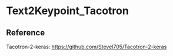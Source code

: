 # Text2Keypoint_Tacotron
## Reference
Tacotron-2-keras: https://github.com/Stevel705/Tacotron-2-keras

